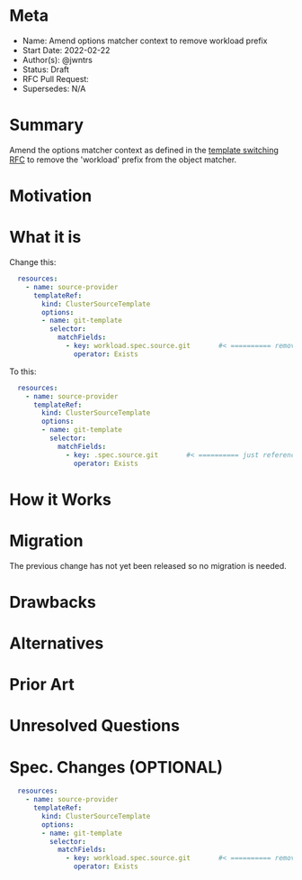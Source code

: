 # Meta
[meta]: #meta
- Name: Amend options matcher context to remove workload prefix
- Start Date: 2022-02-22
- Author(s): @jwntrs
- Status: Draft
- RFC Pull Request:
- Supersedes: N/A

# Summary
[summary]: #summary

Amend the options matcher context as defined in the [template switching RFC](https://github.com/vmware-tanzu/cartographer/pull/75) to remove the 'workload' prefix from the object matcher.

# Motivation
[motivation]: #motivation


# What it is
[what-it-is]: #what-it-is

Change this:

```yaml
  resources:
    - name: source-provider
      templateRef:
        kind: ClusterSourceTemplate
        options: 
        - name: git-template
          selector:
            matchFields:
              - key: workload.spec.source.git       #< ========== remove this 'workload' prefix
                operator: Exists
```

To this:

```yaml
  resources:
    - name: source-provider
      templateRef:
        kind: ClusterSourceTemplate
        options: 
        - name: git-template
          selector:
            matchFields:
              - key: .spec.source.git       #< ========== just reference the spec
                operator: Exists
```

# How it Works
[how-it-works]: #how-it-works


# Migration
[migration]: #migration

The previous change has not yet been released so no migration is needed.

# Drawbacks
[drawbacks]: #drawbacks


# Alternatives
[alternatives]: #alternatives

# Prior Art
[prior-art]: #prior-art


# Unresolved Questions
[unresolved-questions]: #unresolved-questions


# Spec. Changes (OPTIONAL)
[spec-changes]: #spec-changes

```yaml
  resources:
    - name: source-provider
      templateRef:
        kind: ClusterSourceTemplate
        options: 
        - name: git-template
          selector:
            matchFields:
              - key: workload.spec.source.git       #< ========== remove this 'workload' prefix
                operator: Exists
```
